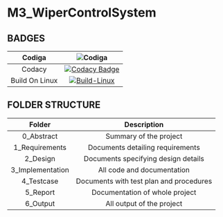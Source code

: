 # M3_WiperControlSystem

## BADGES
| Codiga | ![Codiga](https://api.codiga.io/project/33482/status/svg) |
| :----: | :---------: |
| Codacy | [![Codacy Badge](https://app.codacy.com/project/badge/Grade/33f47088cbde452e8f227748ae7e8fbd)](https://www.codacy.com/gh/sridharankv/M3_WiperControlSystem/dashboard?utm_source=github.com&amp;utm_medium=referral&amp;utm_content=sridharankv/M3_WiperControlSystem&amp;utm_campaign=Badge_Grade) |
| Build On Linux | [![Build-Linux](https://github.com/sridharankv/M3_WiperControlSystem/actions/workflows/build%20on%20linux.yml/badge.svg)](https://github.com/sridharankv/M3_WiperControlSystem/actions/workflows/build%20on%20linux.yml) |







## FOLDER STRUCTURE
| Folder | Description | 
| :----: | :---------: |
| 0_Abstract | Summary of the project |
| 1_Requirements| Documents detailing requirements|
| 2_Design | Documents specifying design details |
| 3_Implementation | All code and documentation |
| 4_Testcase | Documents with test plan and procedures |
| 5_Report | Documentation of whole project |
| 6_Output | All output of the project |
